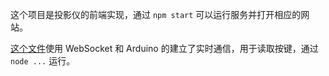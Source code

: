这个项目是投影仪的前端实现，通过 `npm start` 可以运行服务并打开相应的网站。

[这个文件](./arduino-server.js)使用 WebSocket 和 Arduino 的建立了实时通信，用于读取按键，通过 `node ...` 运行。
